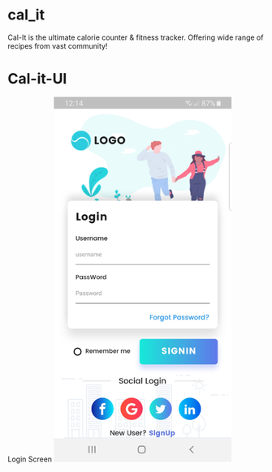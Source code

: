 # cal_it

Cal-It is the ultimate calorie counter & fitness tracker. Offering wide range of recipes from vast community!


# Cal-it-UI
Login Screen
<a><img alt='Get it on Google Play' src='https://github.com/uzairnz/cal-it/blob/master/cal_it/Screenshot_20190526-001456.png' height=720></a>
